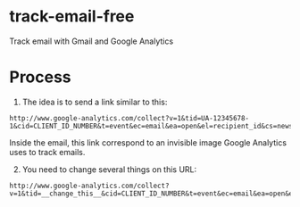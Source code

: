 # track-email-free

Track email with Gmail and Google Analytics

# Process

1. The idea is to send a link similar to this:

```
http://www.google-analytics.com/collect?v=1&tid=UA-12345678-1&cid=CLIENT_ID_NUMBER&t=event&ec=email&ea=open&el=recipient_id&cs=newsletter&cm=email&cn=Campaign_Name
```

Inside the email, this link correspond to an invisible image Google Analytics uses to track emails.

2. You need to change several things on this URL:

```
http://www.google-analytics.com/collect?v=1&tid=__change_this__&cid=CLIENT_ID_NUMBER&t=event&ec=email&ea=open&el=__change_this__&cs=newsletter&cm=email&cn=Campaign_Name
```


